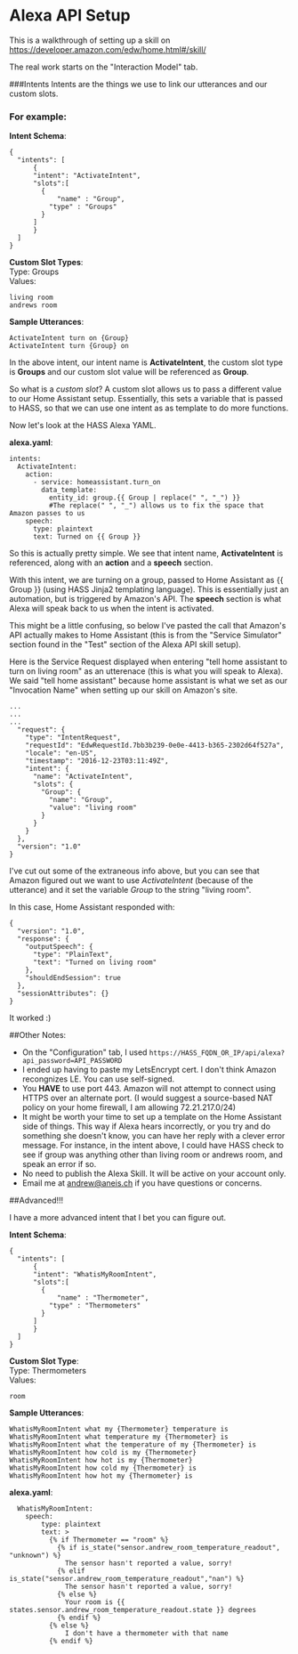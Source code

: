 # Alexa API Setup

This is a walkthrough of setting up a skill on https://developer.amazon.com/edw/home.html#/skill/

The real work starts on the "Interaction Model" tab. 

###Intents
Intents are the things we use to link our utterances and our custom slots.

### For example:

**Intent Schema**:
```
{
  "intents": [
      {
      "intent": "ActivateIntent",
      "slots":[
        {
        	"name" : "Group",
          "type" : "Groups"
        }
      ]
      }
  ]
}
```

**Custom Slot Types**:  
Type: Groups  
Values:
```
living room
andrews room
```

**Sample Utterances**:
```
ActivateIntent turn on {Group}
ActivateIntent turn {Group} on
```

In the above intent, our intent name is **ActivateIntent**, the custom slot type is **Groups** and our custom slot value will be referenced as **Group**.

So what is a *custom slot*? A custom slot allows us to pass a different value to our Home Assistant setup. Essentially, this sets a variable that is passed to HASS, so that we can use one intent as as template to do more functions. 


Now let's look at the HASS Alexa YAML.

**alexa.yaml**:
```
intents:
  ActivateIntent:
    action:
      - service: homeassistant.turn_on
        data_template:
          entity_id: group.{{ Group | replace(" ", "_") }}
          #The replace(" ", "_") allows us to fix the space that Amazon passes to us
    speech:
      type: plaintext
      text: Turned on {{ Group }}
```

So this is actually pretty simple. We see that intent name, **ActivateIntent** is referenced, along with an **action** and a **speech** section. 

With this intent, we are turning on a group, passed to Home Assistant as {{ Group }} (using HASS Jinja2 templating language). This is essentially just an automation, but is triggered by Amazon's API. The **speech** section is what Alexa will speak back to us when the intent is activated. 

This might be a little confusing, so below I've pasted the call that Amazon's API actually makes to Home Assistant (this is from the "Service Simulator" section found in the "Test" section of the Alexa API skill setup).

Here is the Service Request displayed when entering "tell home assistant to turn on living room" as an utterenace (this is what you will speak to Alexa). We said "tell home assistant" because home assistant is what we set as our "Invocation Name" when setting up our skill on Amazon's site. 


```
...
...
...
  "request": {
    "type": "IntentRequest",
    "requestId": "EdwRequestId.7bb3b239-0e0e-4413-b365-2302d64f527a",
    "locale": "en-US",
    "timestamp": "2016-12-23T03:11:49Z",
    "intent": {
      "name": "ActivateIntent",
      "slots": {
        "Group": {
          "name": "Group",
          "value": "living room"
        }
      }
    }
  },
  "version": "1.0"
}
```

I've cut out some of the extraneous info above, but you can see that Amazon figured out we want to use *ActivateIntent* (because of the utterance) and it set the variable *Group* to the string "living room". 

In this case, Home Assistant responded with:

```
{
  "version": "1.0",
  "response": {
    "outputSpeech": {
      "type": "PlainText",
      "text": "Turned on living room"
    },
    "shouldEndSession": true
  },
  "sessionAttributes": {}
}
```

It worked :)


##Other Notes:

+ On the "Configuration" tab, I used `https://HASS_FQDN_OR_IP/api/alexa?api_password=API_PASSWORD`
+ I ended up having to paste my LetsEncrypt cert. I don't think Amazon recongnizes LE. You can use self-signed. 
+ You **HAVE** to use port 443. Amazon will not attempt to connect using HTTPS over an alternate port. (I would suggest a source-based NAT policy on your home firewall, I am allowing 72.21.217.0/24)
+ It might be worth your time to set up a template on the Home Assistant side of things. This way if Alexa hears incorrectly, or you try and do something she doesn't know, you can have her reply with a clever error message. For instance, in the intent above, I could have HASS check to see if group was anything other than living room or andrews room, and speak an error if so.
+ No need to publish the Alexa Skill. It will be active on your account only. 
+ Email me at andrew@aneis.ch if you have questions or concerns. 


##Advanced!!!

I have a more advanced intent that I bet you can figure out. 

**Intent Schema**:
```
{
  "intents": [
      {
      "intent": "WhatisMyRoomIntent",
      "slots":[
        {
        	"name" : "Thermometer",
          "type" : "Thermometers"
        }
      ]
      }
  ]
}
```

**Custom Slot Type**:  
Type: Thermometers  
Values:
```
room
```

**Sample Utterances**:
```
WhatisMyRoomIntent what my {Thermometer} temperature is
WhatisMyRoomIntent what temperature my {Thermometer} is
WhatisMyRoomIntent what the temperature of my {Thermometer} is
WhatisMyRoomIntent how cold is my {Thermometer}
WhatisMyRoomIntent how hot is my {Thermometer}
WhatisMyRoomIntent how cold my {Thermometer} is
WhatisMyRoomIntent how hot my {Thermometer} is
```

**alexa.yaml**:
```
  WhatisMyRoomIntent:
    speech:
        type: plaintext
        text: >
          {% if Thermometer == "room" %}
            {% if is_state("sensor.andrew_room_temperature_readout", "unknown") %}
              The sensor hasn't reported a value, sorry!
            {% elif is_state("sensor.andrew_room_temperature_readout","nan") %}
              The sensor hasn't reported a value, sorry!
            {% else %}
              Your room is {{ states.sensor.andrew_room_temperature_readout.state }} degrees
            {% endif %}
          {% else %}
              I don't have a thermometer with that name
          {% endif %}
```
